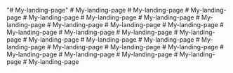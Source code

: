 "# My-landing-page" 
#   M y - l a n d i n g - p a g e  
 #   M y - l a n d i n g - p a g e  
 #   M y - l a n d i n g - p a g e  
 #   M y - l a n d i n g - p a g e  
 #   M y - l a n d i n g - p a g e  
 #   M y - l a n d i n g - p a g e  
 #   M y - l a n d i n g - p a g e  
 #   M y - l a n d i n g - p a g e  
 #   M y - l a n d i n g - p a g e  
 #   M y - l a n d i n g - p a g e  
 #   M y - l a n d i n g - p a g e  
 #   M y - l a n d i n g - p a g e  
 #   M y - l a n d i n g - p a g e  
 #   M y - l a n d i n g - p a g e  
 #   M y - l a n d i n g - p a g e  
 #   M y - l a n d i n g - p a g e  
 #   M y - l a n d i n g - p a g e  
 #   M y - l a n d i n g - p a g e  
 #   M y - l a n d i n g - p a g e  
 #   M y - l a n d i n g - p a g e  
 #   M y - l a n d i n g - p a g e  
 #   M y - l a n d i n g - p a g e  
 #   M y - l a n d i n g - p a g e  
 #   M y - l a n d i n g - p a g e  
 #   M y - l a n d i n g - p a g e  
 #   M y - l a n d i n g - p a g e  
 